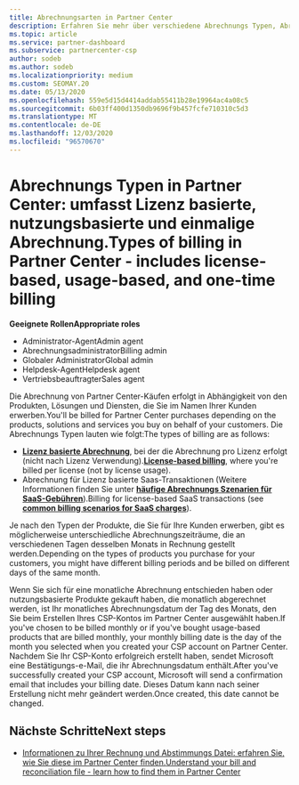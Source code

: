 ```yaml
---
title: Abrechnungsarten in Partner Center
description: Erfahren Sie mehr über verschiedene Abrechnungs Typen, Abrechnungs Zeiträume und Abrechnungsdaten, die Sie möglicherweise im Partner Center sehen.
ms.topic: article
ms.service: partner-dashboard
ms.subservice: partnercenter-csp
author: sodeb
ms.author: sodeb
ms.localizationpriority: medium
ms.custom: SEOMAY.20
ms.date: 05/13/2020
ms.openlocfilehash: 559e5d15d4414addab55411b28e19964ac4a08c5
ms.sourcegitcommit: 6b03ff400d1350db9696f9b457fcfe710310c5d3
ms.translationtype: MT
ms.contentlocale: de-DE
ms.lasthandoff: 12/03/2020
ms.locfileid: "96570670"
---
```

# <a name="types-of-billing-in-partner-center---includes-license-based-usage-based-and-one-time-billing"></a><span data-ttu-id="27601-103">Abrechnungs Typen in Partner Center: umfasst Lizenz basierte, nutzungsbasierte und einmalige Abrechnung.</span><span class="sxs-lookup"><span data-stu-id="27601-103">Types of billing in Partner Center - includes license-based, usage-based, and one-time billing</span></span>

<span data-ttu-id="27601-104">**Geeignete Rollen**</span><span class="sxs-lookup"><span data-stu-id="27601-104">**Appropriate roles**</span></span>

- <span data-ttu-id="27601-105">Administrator-Agent</span><span class="sxs-lookup"><span data-stu-id="27601-105">Admin agent</span></span>
- <span data-ttu-id="27601-106">Abrechnungsadministrator</span><span class="sxs-lookup"><span data-stu-id="27601-106">Billing admin</span></span>
- <span data-ttu-id="27601-107">Globaler Administrator</span><span class="sxs-lookup"><span data-stu-id="27601-107">Global admin</span></span>
- <span data-ttu-id="27601-108">Helpdesk-Agent</span><span class="sxs-lookup"><span data-stu-id="27601-108">Helpdesk agent</span></span>
- <span data-ttu-id="27601-109">Vertriebsbeauftragter</span><span class="sxs-lookup"><span data-stu-id="27601-109">Sales agent</span></span>

<span data-ttu-id="27601-110">Die Abrechnung von Partner Center-Käufen erfolgt in Abhängigkeit von den Produkten, Lösungen und Diensten, die Sie im Namen Ihrer Kunden erwerben.</span><span class="sxs-lookup"><span data-stu-id="27601-110">You'll be billed for Partner Center purchases depending on the products, solutions and services you buy on behalf of your customers.</span></span> <span data-ttu-id="27601-111">Die Abrechnungs Typen lauten wie folgt:</span><span class="sxs-lookup"><span data-stu-id="27601-111">The types of billing are as follows:</span></span>

- <span data-ttu-id="27601-112">[**Lizenz basierte Abrechnung**](license-based-billing.md), bei der die Abrechnung pro Lizenz erfolgt (nicht nach Lizenz Verwendung).</span><span class="sxs-lookup"><span data-stu-id="27601-112">[**License-based billing**](license-based-billing.md), where you're billed per license (not by license usage).</span></span>
- <span data-ttu-id="27601-113">Abrechnung für Lizenz basierte Saas-Transaktionen (Weitere Informationen finden Sie unter [**häufige Abrechnungs Szenarien für SaaS-Gebühren**](common-billing-scenarios-saas.md)).</span><span class="sxs-lookup"><span data-stu-id="27601-113">Billing for license-based SaaS transactions (see [**common billing scenarios for SaaS charges**](common-billing-scenarios-saas.md)).</span></span>

<span data-ttu-id="27601-114">Je nach den Typen der Produkte, die Sie für Ihre Kunden erwerben, gibt es möglicherweise unterschiedliche Abrechnungszeiträume, die an verschiedenen Tagen desselben Monats in Rechnung gestellt werden.</span><span class="sxs-lookup"><span data-stu-id="27601-114">Depending on the types of products you purchase for your customers, you might have different billing periods and be billed on different days of the same month.</span></span>

<span data-ttu-id="27601-115">Wenn Sie sich für eine monatliche Abrechnung entschieden haben oder nutzungsbasierte Produkte gekauft haben, die monatlich abgerechnet werden, ist Ihr monatliches Abrechnungsdatum der Tag des Monats, den Sie beim Erstellen Ihres CSP-Kontos im Partner Center ausgewählt haben.</span><span class="sxs-lookup"><span data-stu-id="27601-115">If you've chosen to be billed monthly or if you've bought usage-based products that are billed monthly, your monthly billing date is the day of the month you selected when you created your CSP account on Partner Center.</span></span> <span data-ttu-id="27601-116">Nachdem Sie Ihr CSP-Konto erfolgreich erstellt haben, sendet Microsoft eine Bestätigungs-e-Mail, die ihr Abrechnungsdatum enthält.</span><span class="sxs-lookup"><span data-stu-id="27601-116">After you've successfully created your CSP account, Microsoft will send a confirmation email that includes your billing date.</span></span> <span data-ttu-id="27601-117">Dieses Datum kann nach seiner Erstellung nicht mehr geändert werden.</span><span class="sxs-lookup"><span data-stu-id="27601-117">Once created, this date cannot be changed.</span></span>

## <a name="next-steps"></a><span data-ttu-id="27601-118">Nächste Schritte</span><span class="sxs-lookup"><span data-stu-id="27601-118">Next steps</span></span>

- [<span data-ttu-id="27601-119">Informationen zu Ihrer Rechnung und Abstimmungs Datei: erfahren Sie, wie Sie diese im Partner Center finden.</span><span class="sxs-lookup"><span data-stu-id="27601-119">Understand your bill and reconciliation file - learn how to find them in Partner Center</span></span>](read-your-bill.md)